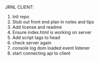 JRNL CLIENT:

1. Init repo 
2. Stub out front end plan in notes and tips
3. Add license and readme
4. Ensure index.html is working on server 
5. Add script tags to head
6. check server again 
7. console log dom loaded event listener 
8. start connecting api to client

